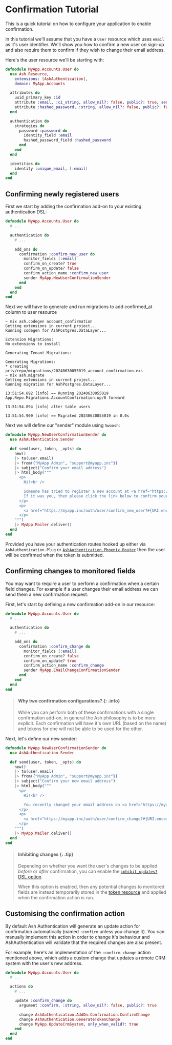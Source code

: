 # Confirmation Tutorial

This is a quick tutorial on how to configure your application to enable confirmation.

In this tutorial we'll assume that you have a `User` resource which uses `email` as it's user identifier. We'll show you how to confirm a new user on sign-up and also require them to confirm if they wish to change their email address.

Here's the user resource we'll be starting with:

```elixir
defmodule MyApp.Accounts.User do
  use Ash.Resource,
    extensions: [AshAuthentication],
    domain: MyApp.Accounts

  attributes do
    uuid_primary_key :id
    attribute :email, :ci_string, allow_nil?: false, public?: true, sensitive?: true
    attribute :hashed_password, :string, allow_nil?: false, public?: false, sensitive?: true
  end

  authentication do
    strategies do
      password :password do
        identity_field :email
        hashed_password_field :hashed_password
      end
    end
  end

  identities do
    identity :unique_email, [:email]
  end
end
```

## Confirming newly registered users

First we start by adding the confirmation add-on to your existing authentication DSL:

```elixir
defmodule MyApp.Accounts.User do
  # ...

  authentication do
    # ...

    add_ons do
      confirmation :confirm_new_user do
        monitor_fields [:email]
        confirm_on_create? true
        confirm_on_update? false
        confirm_action_name :confirm_new_user
        sender MyApp.NewUserConfirmationSender
      end
    end
  end
end
```
Next we will have to generate and run migrations to add confirmed_at column to user resource

```
~ mix ash.codegen account_confirmation
Getting extensions in current project...
Running codegen for AshPostgres.DataLayer...

Extension Migrations:
No extensions to install

Generating Tenant Migrations:

Generating Migrations:
* creating priv/repo/migrations/20240630055019_account_confirmation.exs
~ mix ash.migrate
Getting extensions in current project...
Running migration for AshPostgres.DataLayer...

13:51:54.892 [info] == Running 20240630055019 App.Repo.Migrations.AccountConfirmation.up/0 forward

13:51:54.894 [info] alter table users

13:51:54.900 [info] == Migrated 20240630055019 in 0.0s

```
Next we will define our "sender" module using `Swoosh`:

```elixir
defmodule MyApp.NewUserConfirmationSender do
  use AshAuthentication.Sender

  def send(user, token, _opts) do
    new()
    |> to(user.email)
    |> from({"MyApp Admin", "support@myapp.inc"})
    |> subject("Confirm your email address")
    |> html_body("""
      <p>
        Hi!<br />

        Someone has tried to register a new account at <a href="https://myapp.inc">MyApp</a>.
        If it was you, then please click the link below to confirm your identity.  If you did not initiate this request then please ignore this email.
      </p>
      <p>
        <a href="https://myapp.inc/auth/user/confirm_new_user?#{URI.encode_query(token: @token)}">Click here to confirm your account</a>
      </p>
    """)
    |> MyApp.Mailer.deliver()
  end
end
```

Provided you have your authentication routes hooked up either via `AshAuthentication.Plug` or [`AshAuthentication.Phoenix.Router`](https://hexdocs.pm/ash_authentication_phoenix/AshAuthentication.Phoenix.Router.html) then the user will be confirmed when the token is submitted.

## Confirming changes to monitored fields

You may want to require a user to perform a confirmation when a certain field changes. For example if a user changes their email address we can send them a new confirmation request.

First, let's start by defining a new confirmation add-on in our resource:

```elixir
defmodule MyApp.Accounts.User do
  # ...

  authentication do
    # ...

    add_ons do
      confirmation :confirm_change do
        monitor_fields [:email]
        confirm_on_create? false
        confirm_on_update? true
        confirm_action_name :confirm_change
        sender MyApp.EmailChangeConfirmationSender
      end
    end
  end
end
```

> #### Why two confirmation configurations? {: .info}
>
> While you can perform both of these confirmations with a single confirmation add-on, in general the Ash philosophy is to be more explicit. Each confirmation will have it's own URL (based on the name) and tokens for one will not be able to be used for the other.

Next, let's define our new sender:

```elixir
defmodule MyApp.NewUserConfirmationSender do
  use AshAuthentication.Sender

  def send(user, token, _opts) do
    new()
    |> to(user.email)
    |> from({"MyApp Admin", "support@myapp.inc"})
    |> subject("Confirm your new email address")
    |> html_body("""
      <p>
        Hi!<br />

        You recently changed your email address on <a href="https://myapp.inc">MyApp</a>.  Please confirm it.
      </p>
      <p>
        <a href="https://myapp.inc/auth/user/confirm_change?#{URI.encode_query(token: @token)}">Click here to confirm your new email address</a>
      </p>
    """)
    |> MyApp.Mailer.deliver()
  end
end
```

> #### Inhibiting changes {: .tip}
>
> Depending on whether you want the user's changes to be applied _before_ or _after_ confirmation, you can enable the [`inhibit_updates?` DSL option](documentation/dsls/DSL:-AshAuthentication.AddOn.Confirmation.md#authentication-add_ons-confirmation-inhibit_updates?).
>
> When this option is enabled, then any potential changes to monitored fields are instead temporarily stored in the [token resource](documentation/dsls/DSL:-AshAuthentication.TokenResource.md) and applied when the confirmation action is run.

## Customising the confirmation action

By default Ash Authentication will generate an update action for confirmation automatically (named `:confirm` unless you change it). You can manually implement this action in order to change it's behaviour and AshAuthentication will validate that the required changes are also present.

For example, here's an implementation of the `:confirm_change` action mentioned above, which adds a custom change that updates a remote CRM system with the user's new address.

```elixir
defmodule MyApp.Accounts.User do
  # ...

  actions do
    # ...

    update :confirm_change do
      argument :confirm, :string, allow_nil?: false, public?: true

      change AshAuthentication.AddOn.Confirmation.ConfirmChange
      change AshAuthentication.GenerateTokenChange
      change MyApp.UpdateCrmSystem, only_when_valid?: true
    end
  end
end
```
